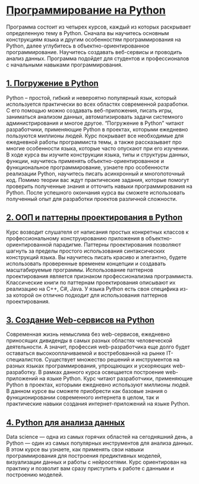# [**Программирование на Python**](https://www.coursera.org/learn/programming-in-python)


Программа состоит из четырех курсов, каждый из которых раскрывает определенную тему в Python. Сначала вы научитесь основным конструкциям языка и другим особенностям программирования на Python, далее углубитесь в объектно-ориентированное программирование. Научитесь создавать веб-сервисы и проводить анализ данных. Программа подойдет для студентов и профессионалов с начальными навыками программирования.

## [1. Погружение в Python](https://www.coursera.org/learn/diving-in-python)

Python – простой, гибкий и невероятно популярный язык, который используется практически во всех областях современной разработки. С его помощью можно создавать веб-приложения, писать игры, заниматься анализом данных, автоматизировать задачи системного администрирования и многое другое. “Погружение в Python” читают разработчики, применяющие Python в проектах, которыми ежедневно пользуются миллионы людей. Курс покрывает все необходимые для ежедневной работы программиста темы, а также рассказывает про многие особенности языка, которые часто опускают при его изучении. В ходе курса вы изучите конструкции языка, типы и структуры данных, функции, научитесь применять объектно-ориентированное и функциональное программирование, узнаете про особенности реализации Python, научитесь писать асинхронный и многопоточный код. Помимо теории вас ждут практические задания, которые помогут проверить полученные знания и отточить навыки программирования на Python. После успешного окончания курса вы сможете использовать полученный опыт для разработки проектов различной сложности.


## [2. ООП и паттерны проектирования в Python](https://www.coursera.org/learn/oop-patterns-python)

Курс возводит слушателя от написания простых конкретных классов к профессиональному конструированию приложения в объектно-ориентированной парадигме. Паттерны проектирования позволяют шагнуть за пределы простого использования синтаксических конструкций языка. Вы научитесь писать красиво и элегантно, будете использовать проверенные временем концепции и создавать масштабируемые программы. Использование паттернов проектирования является признаком профессионализма программиста.	
Классические книги по паттернам проектирования описывают их реализацию на C++, C#, Java. У языка Python есть своя специфика из-за которой он отлично подходит для использования паттернов проектирования.

## [3. Создание Web-сервисов на Python](https://www.coursera.org/learn/python-for-web)

Современная жизнь немыслима без web-сервисов, ежедневно приносящих дивиденды в самых разных областях человеческой деятельности. А значит, профессия web-разработчика еще долго будет оставаться высокооплачиваемой и востребованной на рынке IT-специалистов. Существует множество решений и инструментов на разных языках программирования, упрощающих и ускоряющих web-разработку. В рамках данного курса освещается построение web-приложений на языке Python.
Курс читают разработчики, применяющие Python в проектах, которыми ежедневно используют миллионы людей. В данном курсе вы сможете приобрести как базовые знания о функционировании современного интернета в целом, так и практические навыки создания интернет-приложений на языке Python.

## [4. Python для анализа данных](https://www.coursera.org/learn/python-for-data-science)

Data science — одна из самых горячих областей на сегодняшний день, а Python — один из самых популярных инструментов для анализа данных. В этом курсе вы узнаете, как применять свои навыки программирования для построения предиктивных моделей, визуализации данных и работы с нейросетями.
Курс ориентирован на практику и позволит вам сразу приступить к работе с данными и построению моделей.
